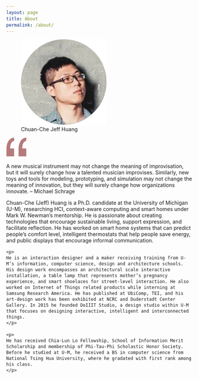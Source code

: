 ```yaml
---
layout: page
title: About
permalink: /about/
---
```

<div class="wrapper about">
<div class="row">
  <figure class="profile">
    <img src="/assets/imgs/about/profile.png">
    <figcaption class="name">
      <span>Chuan-Che Jeff Huang</span>
    </figcaption>
  </figure>
</div>

<div class="row">
  <div class="col-lg-1 col-lg-offset-2">
    <img src="/assets/imgs/about/camma.png">
  </div>
  <div class="col-lg-7">
    <p class="motto">
    A new musical instrument may not change the meaning of improvisation, but it will surely change how a talented musician improvises. Similarly, new toys and tools for modeling, prototyping, and simulation may not change the meaning of innovation, but they will surely change how organizations innovate. – Michael Schrage
    </p>
  </div>
</div>

<div class="row">
  <div class="col-lg-offset-2 col-lg-8">
    <p>
    Chuan-Che (Jeff) Huang is a Ph.D. candidate at the University of Michigan (U-M), researching HCI, context-aware computing and smart homes under Mark W. Newman’s mentorship. He is passionate about creating technologies that encourage sustainable living, support expression, and facilitate reflection. He has worked on smart home systems that can predict people’s comfort level, intelligent thermostats that help people save energy, and public displays that encourage informal communication. 
    </p>

    <p>
    He is an interaction designer and a maker receiving training from U-M’s information, computer science, design and architecture schools. His design work encompasses an architectural scale interactive installation, a table lamp that represents mother’s pregnancy experience, and smart shoelaces for street-level interaction. He also worked on Internet of Things related products while interning at Samsung Research America. He has published at UbiComp, TEI, and his art-design work has been exhibited at NCRC and Duderstadt Center Gallery. In 2015 he founded DoIIIT Studio, a design studio within U-M that focuses on designing interactive, intelligent and interconnected things. 
    </p>

    <p>
    He has received Chia-Lun Lo Fellowship, School of Information Merit Scholarship and membership of Phi-Tau-Phi Scholastic Honor Society. Before he studied at U-M, he received a BS in computer science from National Tsing Hua University, where he gradated with first rank among his class.
    </p>
  </div>
</div>  

</div>